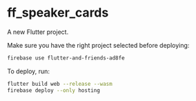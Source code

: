 # ff_speaker_cards

A new Flutter project.

Make sure you have the right project selected before deploying:
``` Bash
firebase use flutter-and-friends-ad8fe
```

To deploy, run:
``` Bash
flutter build web --release --wasm
firebase deploy --only hosting
```
